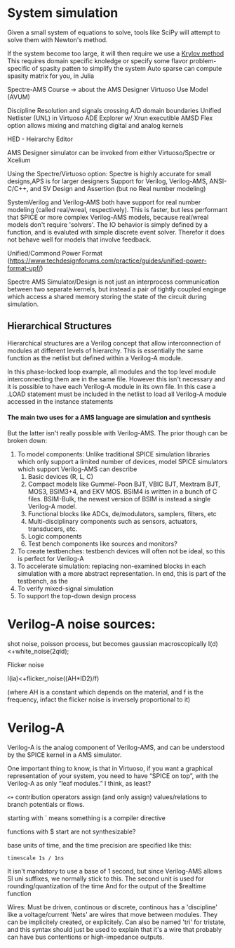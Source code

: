 
# System simulation

Given a small system of equations to solve, tools like SciPy will attempt to solve them with Newton's method.

If the system become too large, it will then require we use a [Krylov method](https://en.wikipedia.org/wiki/Newton%E2%80%93Krylov_method)
    This requires domain specific knoledge
or specify some flavor problem-specific of spasity patten to simplify the system
    Auto sparse can compute spasity matrix for you, in Julia

Spectre-AMS Course -> about the AMS Designer Virtuoso Use Model (AVUM)

Discipline Resolution and signals crossing A/D domain boundaries
Unified Netlister (UNL) in Virtuoso ADE Explorer w/ Xrun executible
AMSD Flex option allows mixing and matching digital and analog kernels

HED - Heirarchy Editor

AMS Designer simulator can be invoked from either Virtuoso/Spectre or Xcelium

Using the Spectre/Virtuoso option:
Spectre is highly accurate for small designs,APS is for larger designers
Support for Verilog, Verilog-AMS, ANSI-C/C++, and SV Design and Assertion (but no Real number modeling)

SystemVerilog and Verilog-AMS both have support for real number modeling (called real/wreal, respectively). This is faster, but less performant that SPICE or more complex Verilog-AMS models, because real/wreal models don't require 'solvers'. The IO behavior is simply defined by a function, and is evaluted with simple discrete event solver. Therefor it does not behave well for models that involve feedback.

Unified/Commond Power Format (https://www.techdesignforums.com/practice/guides/unified-power-format-upf/)




Spectre AMS Simulator/Design is not just an interprocess communication between two separate kernels, but instead a pair of tightly coupled enginge which access a shared memory storing the state of the circuit during simulation.



## Hierarchical Structures

Hierarchical structures are a Verilog concept that allow interconnection of modules at different levels of hierarchy. This is essentially the same function as the netlist but defined within a Verilog-A module.

In this phase-locked loop example, all modules and the top level module interconnecting them are in the same file. However this isn't necessary and it is possible to have each Verilog-A module in its own file. In this case a .LOAD statement must be included in the netlist to load all Verilog-A module accessed in the instance statements

#### The main two uses for a AMS language are simulation and synthesis

But the latter isn't really possible with Verilog-AMS. The prior though can be broken down:

1. To model components: Unlike traditional SPICE simulation libraries which only support a limited number of devices, model SPICE simulators which support Verilog-AMS can describe
   1. Basic devices (R, L, C)
   2. Compact models like Gummel-Poon BJT, VBIC BJT, Mextram BJT, MOS3, BSIM3+4, and EKV MOS. BSIM4 is written in a bunch of C files. BSIM-Bulk, the newest version of BSIM is instead a single Verilog-A model.
   3. Functional blocks like ADCs, de/modulators, samplers, filters, etc
   4. Multi-disciplinary components such as sensors, actuators, transducers, etc.
   5. Logic components
   6. Test bench components like sources and monitors?
2. To create testbenches: testbench devices will often not be ideal, so this is perfect for Verilog-A
3. To accelerate simulation: replacing non-examined blocks in each simulation with a more abstract representation. In end, this is part of the testbench, as the
4. To verify mixed-signal simulation
5. To support the top-down design process

# Verilog-A noise sources:

shot noise, poisson process, but becomes gaussian macroscopically
I(d)<+white_noise(2*q*id);


Flicker noise

I(ia)<+flicker_noise((AH*ID2)/f)

(where AH is a constant which depends on the material, and f is the frequency, infact the flicker noise is inversely proportional to it)

# Verilog-A

Verilog-A is the analog component of Verilog-AMS, and can be understood by the SPICE kernel in a AMS simulator.


One important thing to know, is that in Virtuoso, if you want a graphical representation of your system, you need to have “SPICE on top”, with the Verilog-A as only “leaf modules.” I think, as least?

`<+` contribution operators assign (and only assign) values/relations to branch potentials or flows.

starting with ` means something is a compiler directive


functions with $ start are not synthesizable?

base units of time, and the time precision are specified like this:

```
timescale 1s / 1ns
```

It isn't mandatory to use a base of 1 second, but since Verilog-AMS allows SI uni suffixes, we normally stick to this.
The second unit is used for rounding/quantization of the time
And for the output of the $realtime function


Wires:
Must be driven, continous or discrete, continous has a 'discipline' like a voltage/current
'Nets' are wires that move between modules. They can be implicitely created, or explicitely.
Can also be named 'tri' for tristate, and this syntax should just be used to explain that it's a wire that probably can have bus contentions or high-impedance outputs.



